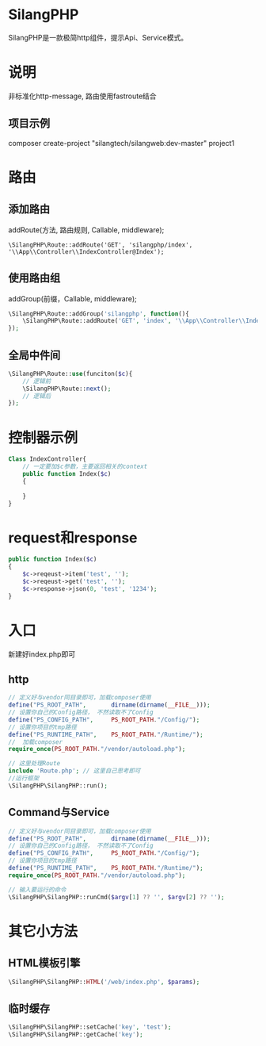# SilangPHP
SilangPHP是一款极简http组件，提示Api、Service模式。

# 说明
非标准化http-message, 路由使用fastroute结合

## 项目示例
composer create-project "silangtech/silangweb:dev-master" project1

# 路由
## 添加路由
addRoute(方法, 路由规则, Callable, middleware);
```
\SilangPHP\Route::addRoute('GET', 'silangphp/index', '\\App\\Controller\\IndexController@Index');
```

## 使用路由组
addGroup(前缀，Callable, middleware);
```PHP
\SilangPHP\Route::addGroup('silangphp', function(){
    \SilangPHP\Route::addRoute('GET', 'index', '\\App\\Controller\\IndexController@Index');
});

```
## 全局中件间
```PHP
\SilangPHP\Route::use(funciton($c){
    // 逻辑前
    \SilangPHP\Route::next();
    // 逻辑后
});

```
# 控制器示例
```PHP
Class IndexController{
    // 一定要加$c参数，主要返回相关的context
    public function Index($c)
    {
        
    }
}
```

# request和response
```PHP
public function Index($c)
{
    $c->reqeust->item('test', '');
    $c->reqeust->get('test', '');
    $c->response->json(0, 'test', '1234');
}
```

# 入口
新建好index.php即可
## http
```PHP
// 定义好与vendor同目录即可，加载composer使用
define("PS_ROOT_PATH",       dirname(dirname(__FILE__)));
// 设置你自己的Config路径， 不然读取不了Config
define("PS_CONFIG_PATH",     PS_ROOT_PATH."/Config/");
// 设置你项目的tmp路径
define("PS_RUNTIME_PATH",	 PS_ROOT_PATH."/Runtime/");
//  加载composer
require_once(PS_ROOT_PATH."/vendor/autoload.php");

// 这里处理Route
include 'Route.php'; // 这里自己思考即可
//运行框架
\SilangPHP\SilangPHP::run();
```

## Command与Service
```PHP
// 定义好与vendor同目录即可，加载composer使用
define("PS_ROOT_PATH",       dirname(dirname(__FILE__)));
// 设置你自己的Config路径， 不然读取不了Config
define("PS_CONFIG_PATH",     PS_ROOT_PATH."/Config/");
// 设置你项目的tmp路径
define("PS_RUNTIME_PATH",	 PS_ROOT_PATH."/Runtime/");
require_once(PS_ROOT_PATH."/vendor/autoload.php");

// 输入要运行的命令
\SilangPHP\SilangPHP::runCmd($argv[1] ?? '', $argv[2] ?? '');
```

# 其它小方法
## HTML模板引擎
```PHP
\SilangPHP\SilangPHP::HTML('/web/index.php', $params);
```

## 临时缓存
```PHP
\SilangPHP\SilangPHP::setCache('key', 'test');
\SilangPHP\SilangPHP::getCache('key');
```